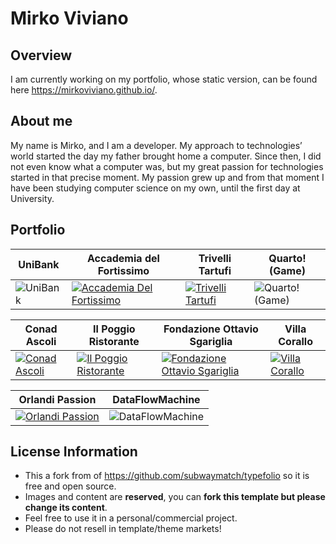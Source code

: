 Mirko Viviano
=========

## Overview

I am currently working on my portfolio, whose static version, can be found here https://mirkoviviano.github.io/. 

## About me
My name is Mirko, and I am a developer.
My approach to technologies’ world started the day my father brought home a computer. Since then, I did not even know what a computer was, but my great passion for technologies started in that precise moment. My passion grew up and from that moment I have been studying computer science on my own, until the first day at University.

## Portfolio
UniBank | Accademia del Fortissimo | Trivelli Tartufi | Quarto! (Game)
--- | --- | --- | ---
![UniBank](https://mirkoviviano.github.io/images/thumb_item01.png "UniBank" ) | [![Accademia Del Fortissimo](https://mirkoviviano.github.io/images/thumb_item02.png "Accademia Del Fortissimo")](http://accademiadelfortissimo.it/) | [![Trivelli Tartufi](https://mirkoviviano.github.io/images/thumb_item03.png "Trivelli Tartufi")](http://trivellitartufi.it/) | ![Quarto! (Game)](https://mirkoviviano.github.io/images/thumb_item04.png "Quarto! (Game)")

Conad Ascoli  | Il Poggio Ristorante | Fondazione Ottavio Sgariglia | Villa Corallo
--- | --- | --- | ---
[![Conad Ascoli](https://mirkoviviano.github.io/images/thumb_item05.png )](http://conadascoli.it/) | [![Il Poggio Ristorante](https://mirkoviviano.github.io/images/thumb_item06.png "Il Poggio Ristorante")](http://www.ilpoggioristorante.com/) | [![Fondazione Ottavio Sgariglia](https://mirkoviviano.github.io/images/thumb_item07.png "Fondazione Ottavio Sgariglia")](http://fondazioneottaviosgariglia.it/) | [![Villa Corallo](https://mirkoviviano.github.io/images/thumb_item08.png "Villa Corallo")](http://www.villacorallo.it/)

Orlandi Passion | DataFlowMachine
--- | --- |
[![Orlandi Passion](https://mirkoviviano.github.io/images/thumb_item09.png "Orlandi Passion")](http://orlandipassion.com/) | ![DataFlowMachine](https://mirkoviviano.github.io/images/thumb_item04.png "DataFlowMachine")


## License Information
* This a fork from of https://github.com/subwaymatch/typefolio so it is free and open source.
* Images and content are **reserved**, you can **fork this template but please change its content**.
* Feel free to use it in a personal/commercial project. 
* Please do not resell in template/theme markets!